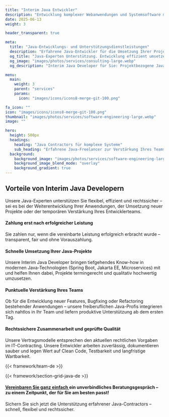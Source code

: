 ```yaml
---
title: "Interim Java Entwickler"
description: "Entwicklung komplexer Webanwendungen und Systemsoftware mit erfahrenen Java-Experten."
date: 2025-06-13
weight: 3

header_transparent: true

meta: 
  title: "Java-Entwicklungs- und Unterstützungsdienstleistungen"
  description: "Erfahrene Java-Entwickler für die Umsetzung Ihrer Projekte oder als flexible Verstärkung Ihres Teams"
  og_title: "Java-Experten Unterstützung. Entwicklung effizient umsetzen"
  og_image: "images/photos/services/consulting-large.webp"
  og_description: "Interim Java Developer für Sie: Projektbezogene Java-Entwicklung mit erfahrenen Freiberuflern – schnell, flexibel und rechtssicher."

menu:
  main:
    weight: 3
    parent: "services"
    params:
      icon: "images/icons/icons8-merge-git-100.png"

fa_icon: ""
icon: "images/icons/icons8-merge-git-100.png"
thumbnail: "images/photos/services/software-engineering-large.webp"
image: ""

hero:
  height: 500px
  headings:
    heading: "Java Contractors für komplexe Systeme"
    sub_heading: "Erfahrene Java-Freelancer zur Verstärkung Ihres Teams – schnell, flexibel, rechtssicher."
  background:
    background_image: "images/photos/services/software-engineering-large.webp"
    background_image_blend_mode: "overlay"
    background_gradient: true
---
```


## Vorteile von Interim Java Developern
Unsere Java-Experten unterstützen Sie flexibel, effizient und rechtssicher – sei es bei der Weiterentwicklung Ihrer Anwendungen, der Umsetzung neuer Projekte oder der temporären Verstärkung Ihres Entwicklerteams.

#### <i class="fas fa-check mr-1 primary-color"></i> Zahlung erst nach erfolgreicher Leistung
Sie zahlen nur, wenn die vereinbarte Leistung erfolgreich erbracht wurde – transparent, fair und ohne Vorauszahlung.
#### <i class="fas fa-check mr-1 primary-color"></i> Schnelle Umsetzung Ihrer Java-Projekte
Unsere Interim Java Developer bringen tiefgehendes Know-how in modernen Java-Technologien (Spring Boot, Jakarta EE, Microservices) mit und helfen Ihnen dabei, Projekte termingerecht und qualitativ hochwertig umzusetzen.
#### <i class="fas fa-check mr-1 primary-color"></i> Punktuelle Verstärkung Ihres Teams
Ob für die Entwicklung neuer Features, Bugfixing oder Refactoring bestehender Anwendungen – unsere freiberuflichen Java-Profis integrieren sich nahtlos in Ihr Team und liefern produktive Unterstützung ab dem ersten Tag.
#### <i class="fas fa-check mr-1 primary-color"></i> Rechtssichere Zusammenarbeit und geprüfte Qualität
Unsere Vertragsmodelle entsprechen den aktuellen rechtlichen Vorgaben im IT-Contracting. Unsere Entwickler arbeiten zuverlässig, dokumentieren sauber und legen Wert auf Clean Code, Testbarkeit und langfristige Wartbarkeit.

{{< framework/team-de >}}

{{< framework/section-grid-java-de >}}

#### <a href="https://calendly.com/customer-ci-cloud/cirro-cloud-consulting">Vereinbaren Sie ganz einfach </a> ein unverbindliches Beratungsgespräch – zu einem Zeitpunkt, der für Sie am besten passt!
Sichern Sie sich jetzt die Unterstützung erfahrener Java-Contractors – schnell, flexibel und rechtssicher.